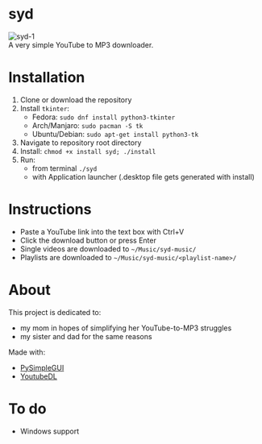 # syd
![syd-1](https://user-images.githubusercontent.com/35954251/94338969-ba3fc300-fff6-11ea-9f1c-1b90b509c9f9.png)  
A very simple YouTube to MP3 downloader.

# Installation
1. Clone or download the repository
2. Install `tkinter`:
    - Fedora: `sudo dnf install python3-tkinter`
    - Arch/Manjaro: `sudo pacman -S tk`
    - Ubuntu/Debian: `sudo apt-get install python3-tk`
3. Navigate to repository root directory
4. Install: `chmod +x install syd; ./install`
5. Run: 
    - from terminal `./syd`
    - with Application launcher (.desktop file gets generated with install)

# Instructions
- Paste a YouTube link into the text box with Ctrl+V
- Click the download button or press Enter
- Single videos are downloaded to `~/Music/syd-music/`
- Playlists are downloaded to `~/Music/syd-music/<playlist-name>/`

# About
This project is dedicated to:
- my mom in hopes of simplifying her YouTube-to-MP3 struggles
- my sister and dad for the same reasons

Made with:
- [PySimpleGUI](https://github.com/PySimpleGUI/PySimpleGUI)
- [YoutubeDL](https://github.com/ytdl-org/youtube-dl)

# To do
- Windows support
